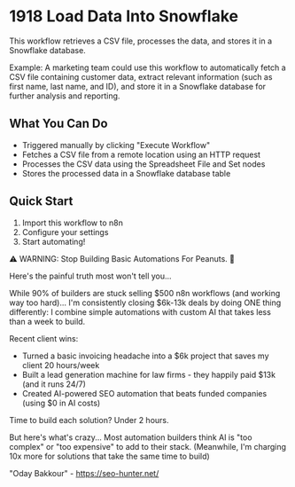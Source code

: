 # 1918 Load Data Into Snowflake

This workflow retrieves a CSV file, processes the data, and stores it in a Snowflake database.

Example: A marketing team could use this workflow to automatically fetch a CSV file containing customer data, extract relevant information (such as first name, last name, and ID), and store it in a Snowflake database for further analysis and reporting.

## What You Can Do
- Triggered manually by clicking "Execute Workflow"
- Fetches a CSV file from a remote location using an HTTP request
- Processes the CSV data using the Spreadsheet File and Set nodes
- Stores the processed data in a Snowflake database table

## Quick Start
1. Import this workflow to n8n
2. Configure your settings
3. Start automating!

⚠️ WARNING: Stop Building Basic Automations For Peanuts. 🚫

Here's the painful truth most won't tell you...

While 90% of builders are stuck selling $500 n8n workflows (and working way too hard)...
I'm consistently closing $6k-13k deals by doing ONE thing differently:
I combine simple automations with custom AI that takes less than a week to build.

Recent client wins:
* Turned a basic invoicing headache into a $6k project that saves my client 20 hours/week
* Built a lead generation machine for law firms - they happily paid $13k (and it runs 24/7)
* Created AI-powered SEO automation that beats funded companies (using $0 in AI costs)

Time to build each solution? Under 2 hours.

But here's what's crazy...
Most automation builders think AI is "too complex" or "too expensive" to add to their stack.
(Meanwhile, I'm charging 10x more for solutions that take the same time to build)

"Oday Bakkour" - https://seo-hunter.net/
